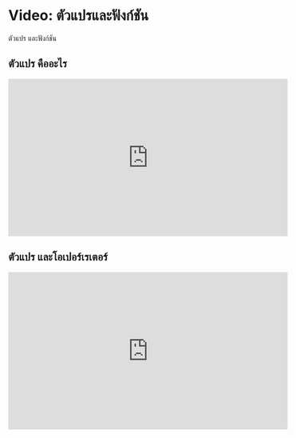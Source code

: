 # Video: ตัวแปรและฟังก์ชัน
ตัวแปร และฟังก์ชัน


## ตัวแปร คืออะไร 
<iframe width="560" height="315" src="https://www.youtube.com/embed/ts4aamEQ40k" title="YouTube video player" frameborder="0" allow="accelerometer; autoplay; clipboard-write; encrypted-media; gyroscope; picture-in-picture" allowfullscreen></iframe>

## ตัวแปร และโอเปอร์เรเตอร์

<iframe width="560" height="315" src="https://www.youtube.com/embed/lQnmDWItV1Y" title="YouTube video player" frameborder="0" allow="accelerometer; autoplay; clipboard-write; encrypted-media; gyroscope; picture-in-picture" allowfullscreen></iframe>